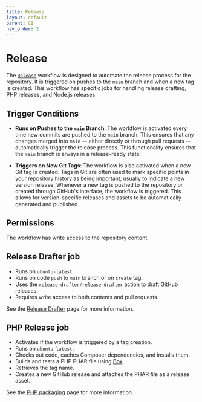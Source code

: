```yaml
---
title: Release
layout: default
parent: CI
nav_order: 2
---
```


# Release

The [`Release`](https://github.com/AlexSkrypnyk/shell-var-lint/blob/main/.github/workflows/release.yml)
workflow is designed to automate the release process for the
repository. It is triggered on pushes to the `main` branch and when a new tag is
created. This workflow has specific jobs for handling release drafting, PHP
releases, and Node.js releases.

## Trigger Conditions

- **Runs on Pushes to the `main` Branch**: The workflow is activated every time
  new commits are pushed to the `main` branch. This ensures that any changes
  merged into `main` — either directly or through pull requests — automatically
  trigger the release process. This functionality ensures that the `main` branch
  is always in a release-ready state.

- **Triggers on New Git Tags**: The workflow is also activated when a new Git
  tag is created. Tags in Git are often used to mark specific points in your
  repository history as being important, usually to indicate a new version
  release. Whenever a new tag is pushed to the repository or created through
  GitHub's interface, the workflow is triggered. This allows for
  version-specific releases and assets to be automatically generated and
  published.

## Permissions

The workflow has write access to the repository content.


## Release Drafter job

- Runs on `ubuntu-latest`.
- Runs on code `push` to `main` branch or on `create` tag.
- Uses the [`release-drafter/release-drafter`](https://github.com/release-drafter/release-drafter)
  action to draft GitHub releases.
- Requires write access to both contents and pull requests.

See the [Release Drafter](release-drafter) page for more information.



## PHP Release job

- Activates if the workflow is triggered by a tag creation.
- Runs on `ubuntu-latest`.
- Checks out code, caches Composer dependencies, and installs them.
- Builds and tests a PHP PHAR file
  using [Box](https://github.com/box-project/box).
- Retrieves the tag name.
- Creates a new GitHub release and attaches the PHAR file as a release asset.

See the [PHP packaging](php-packaging) page for more information.


